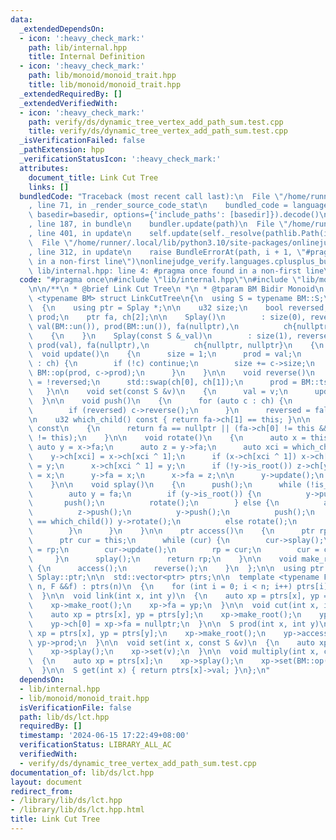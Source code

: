 ```yaml
---
data:
  _extendedDependsOn:
  - icon: ':heavy_check_mark:'
    path: lib/internal.hpp
    title: Internal Definition
  - icon: ':heavy_check_mark:'
    path: lib/monoid/monoid_trait.hpp
    title: lib/monoid/monoid_trait.hpp
  _extendedRequiredBy: []
  _extendedVerifiedWith:
  - icon: ':heavy_check_mark:'
    path: verify/ds/dynamic_tree_vertex_add_path_sum.test.cpp
    title: verify/ds/dynamic_tree_vertex_add_path_sum.test.cpp
  _isVerificationFailed: false
  _pathExtension: hpp
  _verificationStatusIcon: ':heavy_check_mark:'
  attributes:
    document_title: Link Cut Tree
    links: []
  bundledCode: "Traceback (most recent call last):\n  File \"/home/runner/.local/lib/python3.10/site-packages/onlinejudge_verify/documentation/build.py\"\
    , line 71, in _render_source_code_stat\n    bundled_code = language.bundle(stat.path,\
    \ basedir=basedir, options={'include_paths': [basedir]}).decode()\n  File \"/home/runner/.local/lib/python3.10/site-packages/onlinejudge_verify/languages/cplusplus.py\"\
    , line 187, in bundle\n    bundler.update(path)\n  File \"/home/runner/.local/lib/python3.10/site-packages/onlinejudge_verify/languages/cplusplus_bundle.py\"\
    , line 401, in update\n    self.update(self._resolve(pathlib.Path(included), included_from=path))\n\
    \  File \"/home/runner/.local/lib/python3.10/site-packages/onlinejudge_verify/languages/cplusplus_bundle.py\"\
    , line 312, in update\n    raise BundleErrorAt(path, i + 1, \"#pragma once found\
    \ in a non-first line\")\nonlinejudge_verify.languages.cplusplus_bundle.BundleErrorAt:\
    \ lib/internal.hpp: line 4: #pragma once found in a non-first line\n"
  code: "#pragma once\n#include \"lib/internal.hpp\"\n#include \"lib/monoid/monoid_trait.hpp\"\
    \n\n/**\n * @brief Link Cut Tree\n *\n * @tparam BM Bidir Monoid\n */\ntemplate\
    \ <typename BM> struct LinkCutTree\n{\n  using S = typename BM::S;\n  struct Splay\n\
    \  {\n    using ptr = Splay *;\n\n    u32 size;\n    bool reversed;\n    S val,\
    \ prod;\n    ptr fa, ch[2];\n\n    Splay()\n        : size(0), reversed(false),\
    \ val(BM::un()), prod(BM::un()), fa(nullptr),\n          ch{nullptr, nullptr}\n\
    \    {\n    }\n    Splay(const S &_val)\n        : size(1), reversed(false), val(_val),\
    \ prod(val), fa(nullptr),\n          ch{nullptr, nullptr}\n    {\n    }\n\n  \
    \  void update()\n    {\n      size = 1;\n      prod = val;\n      for (auto c\
    \ : ch) {\n        if (!c) continue;\n        size += c->size;\n        prod =\
    \ BM::op(prod, c->prod);\n      }\n    }\n\n    void reverse()\n    {\n      reversed\
    \ = !reversed;\n      std::swap(ch[0], ch[1]);\n      prod = BM::ts(prod);\n \
    \   }\n\n    void set(const S &v)\n    {\n      val = v;\n      update();\n  \
    \  }\n\n    void push()\n    {\n      for (auto c : ch) {\n        if (!c) continue;\n\
    \        if (reversed) c->reverse();\n      }\n      reversed = false;\n    }\n\
    \n    u32 which_child() const { return fa->ch[1] == this; }\n\n    bool is_root()\
    \ const\n    {\n      return fa == nullptr || (fa->ch[0] != this && fa->ch[1]\
    \ != this);\n    }\n\n    void rotate()\n    {\n      auto x = this;\n\n     \
    \ auto y = x->fa;\n      auto z = y->fa;\n      auto xci = which_child();\n  \
    \    y->ch[xci] = x->ch[xci ^ 1];\n      if (x->ch[xci ^ 1]) x->ch[xci ^ 1]->fa\
    \ = y;\n      x->ch[xci ^ 1] = y;\n      if (!y->is_root()) z->ch[y->which_child()]\
    \ = x;\n      y->fa = x;\n      x->fa = z;\n\n      y->update();\n      x->update();\n\
    \    }\n\n    void splay()\n    {\n      push();\n      while (!is_root()) {\n\
    \        auto y = fa;\n        if (y->is_root()) {\n          y->push();\n   \
    \       push();\n          rotate();\n        } else {\n          auto z = y->fa;\n\
    \          z->push();\n          y->push();\n          push();\n          if (y->which_child()\
    \ == which_child()) y->rotate();\n          else rotate();\n          rotate();\n\
    \        }\n      }\n    }\n\n    ptr access()\n    {\n      ptr rp = nullptr;\n\
    \      ptr cur = this;\n      while (cur) {\n        cur->splay();\n        cur->ch[1]\
    \ = rp;\n        cur->update();\n        rp = cur;\n        cur = cur->fa;\n \
    \     }\n      splay();\n      return rp;\n    }\n\n    void make_root()\n   \
    \ {\n      access();\n      reverse();\n    }\n  };\n\n  using ptr = typename\
    \ Splay::ptr;\n\n  std::vector<ptr> ptrs;\n\n  template <typename F> LinkCutTree(int\
    \ n, F &&f) : ptrs(n)\n  {\n    for (int i = 0; i < n; i++) ptrs[i] = new Splay(f(i));\n\
    \  }\n\n  void link(int x, int y)\n  {\n    auto xp = ptrs[x], yp = ptrs[y];\n\
    \    xp->make_root();\n    xp->fa = yp;\n  }\n\n  void cut(int x, int y)\n  {\n\
    \    auto xp = ptrs[x], yp = ptrs[y];\n    xp->make_root();\n    yp->access();\n\
    \    yp->ch[0] = xp->fa = nullptr;\n  }\n\n  S prod(int x, int y)\n  {\n    auto\
    \ xp = ptrs[x], yp = ptrs[y];\n    xp->make_root();\n    yp->access();\n    return\
    \ yp->prod;\n  }\n\n  void set(int x, const S &v)\n  {\n    auto xp = ptrs[x];\n\
    \    xp->splay();\n    xp->set(v);\n  }\n\n  void multiply(int x, const S &v)\n\
    \  {\n    auto xp = ptrs[x];\n    xp->splay();\n    xp->set(BM::op(xp->val, v));\n\
    \  }\n\n  S get(int x) { return ptrs[x]->val; }\n};\n"
  dependsOn:
  - lib/internal.hpp
  - lib/monoid/monoid_trait.hpp
  isVerificationFile: false
  path: lib/ds/lct.hpp
  requiredBy: []
  timestamp: '2024-06-15 17:22:49+08:00'
  verificationStatus: LIBRARY_ALL_AC
  verifiedWith:
  - verify/ds/dynamic_tree_vertex_add_path_sum.test.cpp
documentation_of: lib/ds/lct.hpp
layout: document
redirect_from:
- /library/lib/ds/lct.hpp
- /library/lib/ds/lct.hpp.html
title: Link Cut Tree
---
```

